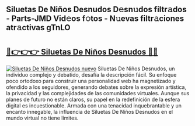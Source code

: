 ## Siluetas De Niños Desnudos D𝚎sn𝚞dos filtr𝚊dos - Parts-JMD Vid𝚎os f𝚘tos - N𝚞evas filtr𝚊ciones atr𝚊ctivas gTnLO

# <h2><a href="http://mb8itq.tromn.icu/?c=Siluetas+De+Ni%c3%b1os+Desnudos">🔗👉👉👉 Siluetas De Niños Desnudos 🔗🔗</a></h2>

[![Siluetas De Niños Desnudos nuevo](https://i.imgur.com/pEAQMta.gif)](http://mb8itq.tromn.icu/?c=Siluetas+De+Ni%c3%b1os+Desnudos)
Siluetas De Niños Desnudos, un individuo complejo y debatido, desafía la descripción fácil. Su enfoque poco ortodoxo para construir una personalidad web ha magnetizado y ofendido a los seguidores, generando debates sobre la expresión artística, la privacidad y las complejidades de las comunidades virtuales. Aunque sus planes de futuro no están claros, su papel en la redefinición de la esfera digital es incuestionable. Armada con una tenacidad inquebrantable y un encanto innegable, la influencia de Siluetas De Niños Desnudos en el mundo virtual no tiene límites.
